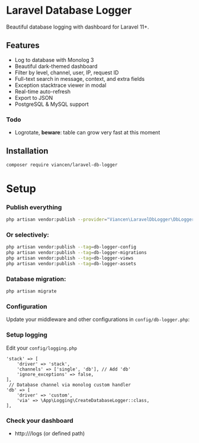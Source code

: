 # Laravel Database Logger

Beautiful database logging with dashboard for Laravel 11+.

## Features

- Log to database with Monolog 3
- Beautiful dark-themed dashboard
- Filter by level, channel, user, IP, request ID
- Full-text search in message, context, and extra fields
- Exception stacktrace viewer in modal
- Real-time auto-refresh
- Export to JSON
- PostgreSQL & MySQL support

### Todo
- Logrotate, **beware**: table can grow very fast at this moment

## Installation
```bash
composer require viancen/laravel-db-logger
```

# Setup
### Publish everything
```bash
php artisan vendor:publish --provider="Viancen\LaravelDbLogger\DbLoggerServiceProvider"
```

### Or selectively:
```bash
php artisan vendor:publish --tag=db-logger-config
php artisan vendor:publish --tag=db-logger-migrations
php artisan vendor:publish --tag=db-logger-views
php artisan vendor:publish --tag=db-logger-assets
```

### Database migration:
```bash
php artisan migrate
```

### Configuration
Update your middleware and other configurations in `config/db-logger.php`:

### Setup logging
Edit your `config/logging.php`
```
'stack' => [
    'driver' => 'stack',
    'channels' => ['single', 'db'], // Add 'db'
    'ignore_exceptions' => false,
],
 // Database channel via monolog custom handler
'db' => [
    'driver' => 'custom',
    'via' => \App\Logging\CreateDatabaseLogger::class,
],
```

### Check your dashboard
- http://<your-site>/logs (or defined path)